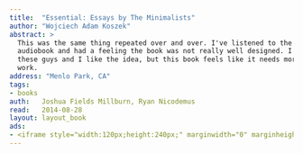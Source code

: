 ```yaml
---
title:	"Essential: Essays by The Minimalists"
author: "Wojciech Adam Koszek"
abstract: >
  This was the same thing repeated over and over. I've listened to the
  audiobook and had a feeling the book was not really well designed. I like
  these guys and I like the idea, but this book feels like it needs more
  work.
address: "Menlo Park, CA"
tags:
- books
auth:	Joshua Fields Millburn, Ryan Nicodemus
read:	2014-08-28
layout: layout_book
ads:
- <iframe style="width:120px;height:240px;" marginwidth="0" marginheight="0" scrolling="no" frameborder="0" src="//ws-na.amazon-adsystem.com/widgets/q?ServiceVersion=20070822&OneJS=1&Operation=GetAdHtml&MarketPlace=US&source=ss&ref=ss_til&ad_type=product_link&tracking_id=wkoszek-20&marketplace=amazon&region=US&placement=B005O0JNQS&asins=B005O0JNQS&linkId=BD7XZ5OY4PR7LTMF&show_border=false&link_opens_in_new_window=true&price_color=333333&title_color=C00000&bg_color=FFFFFF"></iframe>
---
```

